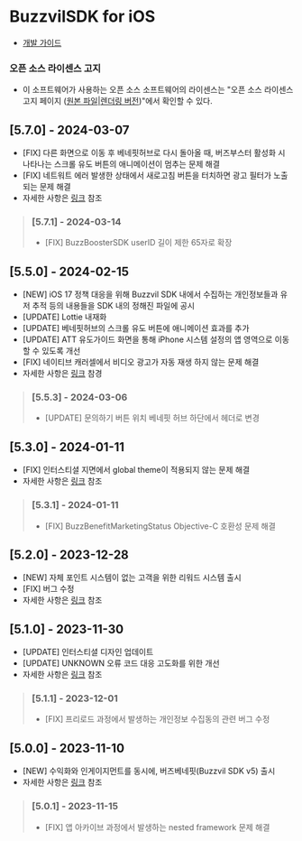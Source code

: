 
# BuzzvilSDK for iOS

* [개발 가이드](https://docs.buzzvil.com/)

### 오픈 소스 라이센스 고지
- 이 소프트웨어가 사용하는 오픈 소스 소프트웨어의 라이센스는 "오픈 소스 라이센스 고지 페이지 ([원본 파일](/3rd_party_licenses.html)|[렌더링 버전](https://htmlpreview.github.io/?https://github.com/Buzzvil/buzz-sdk-samples/blob/master/3rd_party_licenses.html))"에서 확인할 수 있다.

## [5.7.0] - 2024-03-07
* [FIX] 다른 화면으로 이동 후 베네핏허브로 다시 돌아올 때, 버즈부스터 활성화 시 나타나는 스크롤 유도 버튼의 애니메이션이 멈추는 문제 해결
* [FIX] 네트워트 에러 발생한 상태에서 새로고침 버튼을 터치하면 광고 필터가 노출되는 문제 해결
* 자세한 사항은 [링크](https://docs.buzzvil.com/docs/release-news/ios/buzzvil5.7) 참조
> ### [5.7.1] - 2024-03-14
> * [FIX] BuzzBoosterSDK userID 길이 제한 65자로 확장

## [5.5.0] - 2024-02-15
* [NEW] iOS 17 정책 대응을 위해 Buzzvil SDK 내에서 수집하는 개인정보들과 유저 추적 등의 내용들을 SDK 내의 정해진 파일에 공시 
* [UPDATE] Lottie 내재화
* [UPDATE] 베네핏허브의 스크롤 유도 버튼에 애니메이션 효과를 추가
* [UPDATE] ATT 유도가이드 화면을 통해 iPhone 시스템 설정의 앱 영역으로 이동할 수 있도록 개선
* [FIX] 네이티브 캐러셀에서 비디오 광고가 자동 재생 하지 않는 문제 해결
* 자세한 사항은 [링크](https://docs.buzzvil.com/docs/release-news/ios/buzzvil5.5) 참경
> ### [5.5.3] - 2024-03-06
> * [UPDATE] 문의하기 버튼 위치 베네핏 허브 하단에서 헤더로 변경

## [5.3.0] - 2024-01-11
* [FIX] 인터스티셜 지면에서 global theme이 적용되지 않는 문제 해결 
* 자세한 사항은 [링크](https://docs.buzzvil.com/docs/release-news/ios/buzzvil5.3-buzzad3.45) 참조
> ### [5.3.1] - 2024-01-11
> * [FIX] BuzzBenefitMarketingStatus Objective-C 호환성 문제 해결

## [5.2.0] - 2023-12-28
* [NEW] 자체 포인트 시스템이 없는 고객을 위한 리워드 시스템 출시
* [FIX] 버그 수정
* 자세한 사항은 [링크](https://docs.buzzvil.com/docs/release-news/ios/buzzvil5.2-buzzad3.44) 참조

## [5.1.0] - 2023-11-30
* [UPDATE] 인터스티셜 디자인 업데이트
* [UPDATE] UNKNOWN 오류 코드 대응 고도화를 위한 개선
* 자세한 사항은 [링크](https://docs.buzzvil.com/docs/release-news/ios/buzzvil5.1-buzzad3.43) 참조
> ### [5.1.1] - 2023-12-01
> * [FIX] 프리로드 과정에서 발생하는 개인정보 수집동의 관련 버그 수정

## [5.0.0] - 2023-11-10
* [NEW] 수익화와 인게이지먼트를 동시에, 버즈베네핏(Buzzvil SDK v5) 출시
* 자세한 사항은 [링크](https://docs.buzzvil.com/docs/release-news/ios/buzzvil5.0-buzzad3.41) 참조
> ### [5.0.1] - 2023-11-15
> * [FIX] 앱 아카이브 과정에서 발생하는 nested framework 문제 해결
